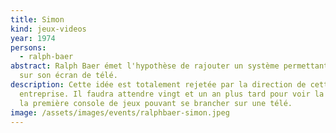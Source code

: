```yaml
---
title: Simon
kind: jeux-videos
year: 1974
persons:
  - ralph-baer
abstract: Ralph Baer émet l'hypothèse de rajouter un système permettant de jouer
  sur son écran de télé.
description: Cette idée est totalement rejetée par la direction de cette
  entreprise. Il faudra attendre vingt et un an plus tard pour voir la sortie de
  la première console de jeux pouvant se brancher sur une télé.
image: /assets/images/events/ralphbaer-simon.jpeg
---
```

